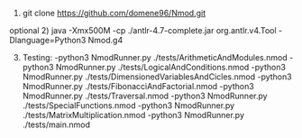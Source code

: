 1) git clone https://github.com/domene96/Nmod.git

optional 2) java -Xmx500M -cp ./antlr-4.7-complete.jar org.antlr.v4.Tool -Dlanguage=Python3 Nmod.g4

3) Testing:
-python3 NmodRunner.py ./tests/ArithmeticAndModules.nmod
-python3 NmodRunner.py ./tests/LogicalAndConditions.nmod
-python3 NmodRunner.py ./tests/DimensionedVariablesAndCicles.nmod
-python3 NmodRunner.py ./tests/FibonacciAndFactorial.nmod
-python3 NmodRunner.py ./tests/Traversal.nmod
-python3 NmodRunner.py ./tests/SpecialFunctions.nmod
-python3 NmodRunner.py ./tests/MatrixMultiplication.nmod
-python3 NmodRunner.py ./tests/main.nmod
